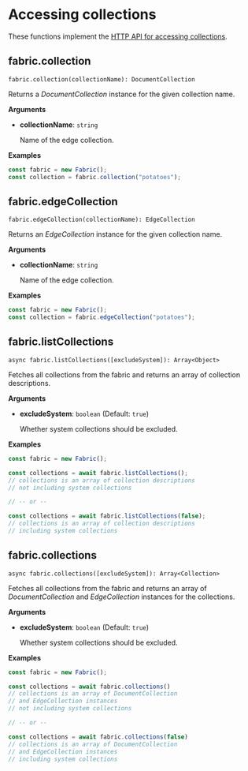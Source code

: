 # Accessing collections

These functions implement the
[HTTP API for accessing collections](https://docs.macrometa.io/jsC8/latest/HTTP/Collection/Getting.html).

## fabric.collection

`fabric.collection(collectionName): DocumentCollection`

Returns a _DocumentCollection_ instance for the given collection name.

**Arguments**

- **collectionName**: `string`

  Name of the edge collection.

**Examples**

```js
const fabric = new Fabric();
const collection = fabric.collection("potatoes");
```

## fabric.edgeCollection

`fabric.edgeCollection(collectionName): EdgeCollection`

Returns an _EdgeCollection_ instance for the given collection name.

**Arguments**

- **collectionName**: `string`

  Name of the edge collection.

**Examples**

```js
const fabric = new Fabric();
const collection = fabric.edgeCollection("potatoes");
```

## fabric.listCollections

`async fabric.listCollections([excludeSystem]): Array<Object>`

Fetches all collections from the fabric and returns an array of collection
descriptions.

**Arguments**

- **excludeSystem**: `boolean` (Default: `true`)

  Whether system collections should be excluded.

**Examples**

```js
const fabric = new Fabric();

const collections = await fabric.listCollections();
// collections is an array of collection descriptions
// not including system collections

// -- or --

const collections = await fabric.listCollections(false);
// collections is an array of collection descriptions
// including system collections
```

## fabric.collections

`async fabric.collections([excludeSystem]): Array<Collection>`

Fetches all collections from the fabric and returns an array of
_DocumentCollection_ and _EdgeCollection_ instances for the collections.

**Arguments**

- **excludeSystem**: `boolean` (Default: `true`)

  Whether system collections should be excluded.

**Examples**

```js
const fabric = new Fabric();

const collections = await fabric.collections()
// collections is an array of DocumentCollection
// and EdgeCollection instances
// not including system collections

// -- or --

const collections = await fabric.collections(false)
// collections is an array of DocumentCollection
// and EdgeCollection instances
// including system collections
```

